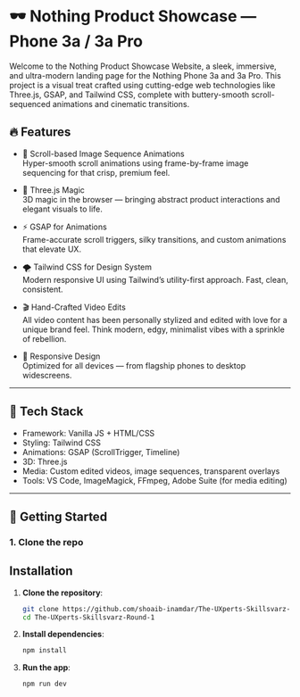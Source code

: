 # 🕶️ Nothing Product Showcase — Phone 3a / 3a Pro

Welcome to the Nothing Product Showcase Website, a sleek, immersive, and ultra-modern landing page for the Nothing Phone 3a and 3a Pro. This project is a visual treat crafted using cutting-edge web technologies like Three.js, GSAP, and Tailwind CSS, complete with buttery-smooth scroll-sequenced animations and cinematic transitions.

## 🔥 Features

- 🎥 Scroll-based Image Sequence Animations  
  Hyper-smooth scroll animations using frame-by-frame image sequencing for that crisp, premium feel.

- 💫 Three.js Magic  
  3D magic in the browser — bringing abstract product interactions and elegant visuals to life.

- ⚡ GSAP for Animations  
  Frame-accurate scroll triggers, silky transitions, and custom animations that elevate UX.

- 🌪️ Tailwind CSS for Design System  
  Modern responsive UI using Tailwind’s utility-first approach. Fast, clean, consistent.

- 🎬 Hand-Crafted Video Edits  
  All video content has been personally stylized and edited with love for a unique brand feel. Think modern, edgy, minimalist vibes with a sprinkle of rebellion.

- 📱 Responsive Design  
  Optimized for all devices — from flagship phones to desktop widescreens.

---

## 🧠 Tech Stack

- Framework: Vanilla JS + HTML/CSS
- Styling: Tailwind CSS
- Animations: GSAP (ScrollTrigger, Timeline)
- 3D: Three.js
- Media: Custom edited videos, image sequences, transparent overlays
- Tools: VS Code, ImageMagick, FFmpeg, Adobe Suite (for media editing)

---

## 🚀 Getting Started

### 1. Clone the repo

## Installation

1. **Clone the repository**:
    ```sh
    git clone https://github.com/shoaib-inamdar/The-UXperts-Skillsvarz-Round-1.git
    cd The-UXperts-Skillsvarz-Round-1
   ```

2. **Install dependencies**:
    ```sh
    npm install
    ```

3. **Run the app**:
    ```sh
    npm run dev
    ```
